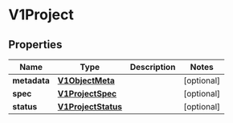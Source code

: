 # V1Project

## Properties
Name | Type | Description | Notes
------------ | ------------- | ------------- | -------------
**metadata** | [**V1ObjectMeta**](V1ObjectMeta.md) |  |  [optional]
**spec** | [**V1ProjectSpec**](V1ProjectSpec.md) |  |  [optional]
**status** | [**V1ProjectStatus**](V1ProjectStatus.md) |  |  [optional]
